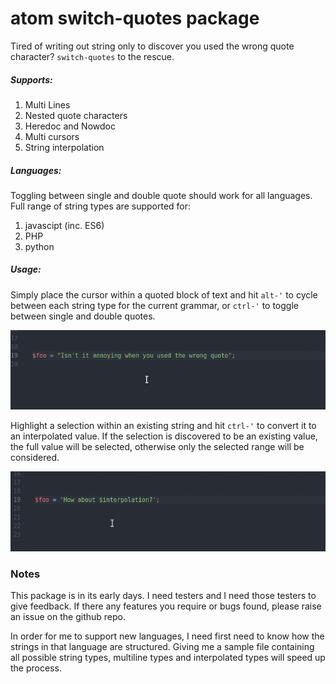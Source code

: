 # atom switch-quotes package

Tired of writing out string only to discover you used the wrong quote character? `switch-quotes` to the rescue.

##### Supports:
1. Multi Lines
1. Nested quote characters
1. Heredoc and Nowdoc
1. Multi cursors
1. String interpolation

##### Languages:
Toggling between single and double quote should work for all languages.
Full range of string types are supported for:
1. javascipt (inc. ES6)
1. PHP
1. python

##### Usage:
Simply place the cursor within a quoted block of text and hit `alt-'` to cycle between each string type for the current grammar, or `ctrl-'` to toggle between single and double quotes.

![Tabbed Lines](images/cycle.gif)

Highlight a selection within an existing string and hit `ctrl-'` to convert it to an interpolated value. If the selection is discovered to be an existing value, the full value will be selected, otherwise only the selected range will be considered.

![Tabbed Lines](images/interpolation.gif)


### Notes
This package is in its early days. I need testers and I need those testers to give feedback. If there any features you require or bugs found, please raise an issue on the github repo.

In order for me to support new languages, I need first need to know how the strings in that language are structured. Giving me a sample file containing all possible string types, multiline types and interpolated types will speed up the process.
